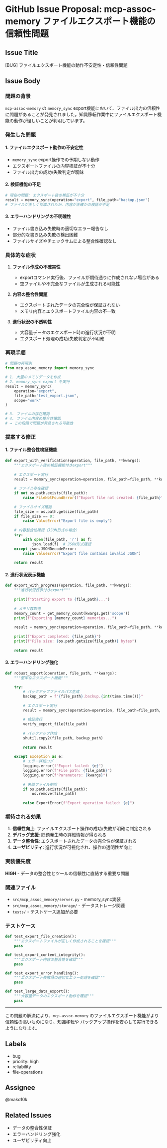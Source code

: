 # GitHub Issue Proposal: mcp-assoc-memory ファイルエクスポート機能の信頼性問題

## Issue Title
[BUG] ファイルエクスポート機能の動作不安定性・信頼性問題

## Issue Body

### 問題の背景

`mcp-assoc-memory` の `memory_sync` export機能において、ファイル出力の信頼性に問題があることが発見されました。知識移転作業中にファイルエクスポート機能の動作が怪しいことが判明しています。

### 発生した問題

#### 1. **ファイルエクスポート動作の不安定性**
- `memory_sync` export操作での予期しない動作
- エクスポートファイルの内容検証が不十分
- ファイル出力の成功/失敗判定が曖昧

#### 2. **検証機能の不足**
```python
# 現在の問題: エクスポート後の検証が不十分
result = memory_sync(operation="export", file_path="backup.json")
# ファイルが正しく作成されたか、内容が正確かの検証が不足
```

#### 3. **エラーハンドリングの不明確性**
- ファイル書き込み失敗時の適切なエラー報告なし
- 部分的な書き込み失敗の検出困難
- ファイルサイズやチェックサムによる整合性確認なし

### 具体的な症状

1. **ファイル作成の不確実性**
   - exportコマンド実行後、ファイルが期待通りに作成されない場合がある
   - 空ファイルや不完全なファイルが生成される可能性

2. **内容の整合性問題**
   - エクスポートされたデータの完全性が保証されない
   - メモリ内容とエクスポートファイル内容の不一致

3. **進行状況の不透明性**
   - 大容量データのエクスポート時の進行状況が不明
   - エクスポート処理の成功/失敗判定が不明確

### 再現手順

```python
# 問題の再現例
from mcp_assoc_memory import memory_sync

# 1. 大量のメモリデータを作成
# 2. memory_sync export を実行
result = memory_sync(
    operation="export",
    file_path="test_export.json",
    scope="work"
)

# 3. ファイルの存在確認
# 4. ファイル内容の整合性確認
# → この段階で問題が発見される可能性
```

### 提案する修正

#### 1. **ファイル整合性検証機能**

```python
def export_with_verification(operation, file_path, **kwargs):
    """エクスポート後の検証機能付きexport"""
    
    # エクスポート実行
    result = memory_sync(operation=operation, file_path=file_path, **kwargs)
    
    # ファイル存在確認
    if not os.path.exists(file_path):
        raise FileNotFoundError(f"Export file not created: {file_path}")
    
    # ファイルサイズ確認
    file_size = os.path.getsize(file_path)
    if file_size == 0:
        raise ValueError("Export file is empty")
    
    # 内容整合性確認（JSON形式の場合）
    try:
        with open(file_path, 'r') as f:
            json.load(f)  # JSON形式確認
    except json.JSONDecodeError:
        raise ValueError("Export file contains invalid JSON")
    
    return result
```

#### 2. **進行状況表示機能**

```python
def export_with_progress(operation, file_path, **kwargs):
    """進行状況表示付きexport"""
    
    print(f"Starting export to {file_path}...")
    
    # メモリ数取得
    memory_count = get_memory_count(kwargs.get('scope'))
    print(f"Exporting {memory_count} memories...")
    
    result = memory_sync(operation=operation, file_path=file_path, **kwargs)
    
    print(f"Export completed: {file_path}")
    print(f"File size: {os.path.getsize(file_path)} bytes")
    
    return result
```

#### 3. **エラーハンドリング強化**

```python
def robust_export(operation, file_path, **kwargs):
    """堅牢なエクスポート機能"""
    
    try:
        # バックアップファイルパス生成
        backup_path = f"{file_path}.backup.{int(time.time())}"
        
        # エクスポート実行
        result = memory_sync(operation=operation, file_path=file_path, **kwargs)
        
        # 検証実行
        verify_export_file(file_path)
        
        # バックアップ作成
        shutil.copy2(file_path, backup_path)
        
        return result
        
    except Exception as e:
        # エラー詳細ログ
        logging.error(f"Export failed: {e}")
        logging.error(f"File path: {file_path}")
        logging.error(f"Parameters: {kwargs}")
        
        # 失敗ファイル削除
        if os.path.exists(file_path):
            os.remove(file_path)
        
        raise ExportError(f"Export operation failed: {e}")
```

### 期待される効果

1. **信頼性向上**: ファイルエクスポート操作の成功/失敗が明確に判定される
2. **デバッグ支援**: 問題発生時の詳細情報が得られる
3. **データ整合性**: エクスポートされたデータの完全性が保証される
4. **ユーザビリティ**: 進行状況が可視化され、操作の透明性が向上

### 実装優先度

**HIGH** - データの整合性とツールの信頼性に直結する重要な問題

### 関連ファイル

- `src/mcp_assoc_memory/server.py` - memory_sync実装
- `src/mcp_assoc_memory/storage/` - データストレージ関連
- `tests/` - テストケース追加が必要

### テストケース

```python
def test_export_file_creation():
    """エクスポートファイルが正しく作成されることを確認"""
    pass

def test_export_content_integrity():
    """エクスポート内容の整合性を確認"""
    pass

def test_export_error_handling():
    """エクスポート失敗時の適切なエラー処理を確認"""
    pass

def test_large_data_export():
    """大容量データのエクスポート動作を確認"""
    pass
```

---

この問題の解決により、`mcp-assoc-memory` のファイルエクスポート機能がより信頼性の高いものになり、知識移転や バックアップ操作を安心して実行できるようになります。

## Labels
- bug
- priority: high
- reliability
- file-operations

## Assignee
@mako10k

## Related Issues
- データの整合性保証
- エラーハンドリング強化
- ユーザビリティ向上
